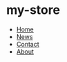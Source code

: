 # my-store
<!DOCTYPE html>
<html>
<head>
<style>
body {margin:0;}

ul {
  list-style-type: none;
  margin: 0;
  padding: 0;
  overflow: hidden;
  background-color: #333;
  position: fixed;
  top: 0;
  width: 100%;
}

li {
  float: left;
}

li a {
  display: block;
  color: white;
  text-align: center;
  padding: 14px 16px;
  text-decoration: none;
}

li a:hover:not(.active) {
  background-color: #111;
}

.active {
  background-color: #04AA6D;
}
</style>
</head>
<body>

<ul>
  <li><a class="active" href="#home">Home</a></li>
  <li><a href="#news">News</a></li>
  <li><a href="#contact">Contact</a></li>
  <li><a href="#about">About</a></li>
</ul>
<head>
    <style>
    * {
      box-sizing: border-box;
    }
    
    .column {
      float: left;
      width: 33.33%;
      padding: 5px;
    }
    
    /* Clearfix (clear floats) */
    .row::after {
      content: "";
      clear: both;
      display: table;
    }
    </style>
    </head>
    <body>
    
    <h2>welcome to our site</h2>
    <p>this is our shop.</p>
    
    <div class="row">
      <div class="column">
        <img src="t shirt.jpg" alt="Snow" style="width:100%"><center>
        <p1>(size:x/m/l)</p1>
        
    <p2>price=250</p2>
<li><a href="facebook.com">Contact</a></center>
      </div>
      <div class="column">
        <img src="t shirt.jpg" alt="Forest" style="width:100%">
        <center>
        <p1>(size:x/m/l)</p1>
        
    <p2>price=250</p2>
<li><a href="facebook.com">Contact</a></center>
     
      <div class="column">
        <img src="t shirt.jpg" alt="Mountains" style="width:100%"><center>
        <p1>(size:x/m/l)</p1>
        
    <p2>price=250</p2>
<li><a href="facebook.com">Contact</a></center>
      
      <div class="row">
        <div class="column">
          <img src="t shirt.jpg" alt="Snow" style="width:100%">
          <center>
          <p1>(size:x/m/l)</p1>
        
          <p2>price=250</p2>
      <li><a href="facebook.com">Contact</a></center> 
        <div class="column">
          <img src="t shirt.jpg" alt="Forest" style="width:100%">
          <center>
          <p1>(size:x/m/l)</p1>
        
    <p2>price=250</p2>
<li><a href="facebook.com">Contact</a></center>
       
        <div class="column">
          <img src="t shirt.jpg" alt="Mountains" style="width:100%">
          <p1>(size:x/m/l)</p1><center>
        
    <p2>price=250</p2>
<li><a href="facebook.com">Contact</a></center>
        
        <div class="row">
            <div class="column">
              <img src="t shirt.jpg" alt="Snow" style="width:100%"><center>
              <p1>(size:x/m/l)</p1>
              <p2>price=250</p2>
        
              <li><a href="facebook.com">Contact</a></center> 
  

            
            <div class="column">
              <img src="t shirt.jpg" alt="Mountains" style="width:100%"><center>
              <p1>(size:x/m/l)</p1>
        
              <p2>price=250</p2>
          <li><a href="facebook.com">Contact</a></center>
            
            
      
          <div class="column">
            <img src="t shirt.jpg" alt="Mountains" style="width:100%"><p1>(size:x/m/l)</p1><center>
      
            <p2>price=250</p2>
        <li><a href="facebook.com">Contact</a></center>
          </div>
    </div>
    
    </body>
    </html>
